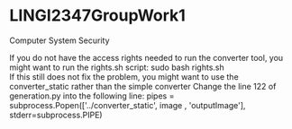 # LINGI2347GroupWork1

Computer System Security 

If you do not have the access rights needed to run the converter tool, you might want to run the rights.sh script:
    sudo bash rights.sh
</br>
If this still does not fix the problem, you might want to use the converter_static rather than the simple converter
Change the line 122 of generation.py into the following line:
        pipes = subprocess.Popen(['../converter_static', image , 'outputImage'], stderr=subprocess.PIPE)